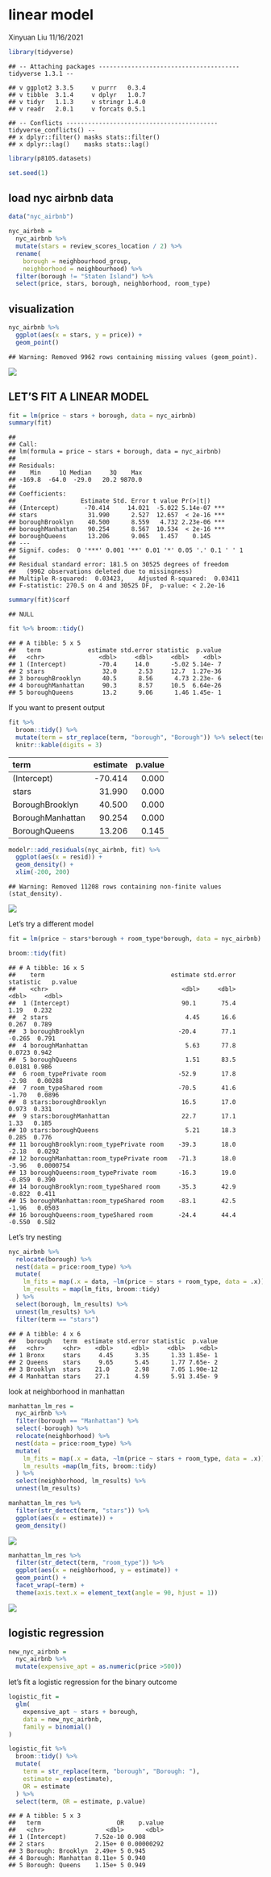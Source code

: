 linear model
================
Xinyuan Liu
11/16/2021

``` r
library(tidyverse)
```

    ## -- Attaching packages --------------------------------------- tidyverse 1.3.1 --

    ## v ggplot2 3.3.5     v purrr   0.3.4
    ## v tibble  3.1.4     v dplyr   1.0.7
    ## v tidyr   1.1.3     v stringr 1.4.0
    ## v readr   2.0.1     v forcats 0.5.1

    ## -- Conflicts ------------------------------------------ tidyverse_conflicts() --
    ## x dplyr::filter() masks stats::filter()
    ## x dplyr::lag()    masks stats::lag()

``` r
library(p8105.datasets)

set.seed(1)
```

## load nyc airbnb data

``` r
data("nyc_airbnb")

nyc_airbnb = 
  nyc_airbnb %>% 
  mutate(stars = review_scores_location / 2) %>% 
  rename(
    borough = neighbourhood_group,
    neighborhood = neighbourhood) %>% 
  filter(borough != "Staten Island") %>% 
  select(price, stars, borough, neighborhood, room_type)
```

## visualization

``` r
nyc_airbnb %>% 
  ggplot(aes(x = stars, y = price)) +
  geom_point()
```

    ## Warning: Removed 9962 rows containing missing values (geom_point).

![](linear_model_files/figure-gfm/unnamed-chunk-3-1.png)<!-- -->

## LET’S FIT A LINEAR MODEL

``` r
fit = lm(price ~ stars + borough, data = nyc_airbnb)
summary(fit)
```

    ## 
    ## Call:
    ## lm(formula = price ~ stars + borough, data = nyc_airbnb)
    ## 
    ## Residuals:
    ##    Min     1Q Median     3Q    Max 
    ## -169.8  -64.0  -29.0   20.2 9870.0 
    ## 
    ## Coefficients:
    ##                  Estimate Std. Error t value Pr(>|t|)    
    ## (Intercept)       -70.414     14.021  -5.022 5.14e-07 ***
    ## stars              31.990      2.527  12.657  < 2e-16 ***
    ## boroughBrooklyn    40.500      8.559   4.732 2.23e-06 ***
    ## boroughManhattan   90.254      8.567  10.534  < 2e-16 ***
    ## boroughQueens      13.206      9.065   1.457    0.145    
    ## ---
    ## Signif. codes:  0 '***' 0.001 '**' 0.01 '*' 0.05 '.' 0.1 ' ' 1
    ## 
    ## Residual standard error: 181.5 on 30525 degrees of freedom
    ##   (9962 observations deleted due to missingness)
    ## Multiple R-squared:  0.03423,    Adjusted R-squared:  0.03411 
    ## F-statistic: 270.5 on 4 and 30525 DF,  p-value: < 2.2e-16

``` r
summary(fit)$corf
```

    ## NULL

``` r
fit %>% broom::tidy()
```

    ## # A tibble: 5 x 5
    ##   term             estimate std.error statistic  p.value
    ##   <chr>               <dbl>     <dbl>     <dbl>    <dbl>
    ## 1 (Intercept)         -70.4     14.0      -5.02 5.14e- 7
    ## 2 stars                32.0      2.53     12.7  1.27e-36
    ## 3 boroughBrooklyn      40.5      8.56      4.73 2.23e- 6
    ## 4 boroughManhattan     90.3      8.57     10.5  6.64e-26
    ## 5 boroughQueens        13.2      9.06      1.46 1.45e- 1

If you want to present output

``` r
fit %>% 
  broom::tidy() %>% 
  mutate(term = str_replace(term, "borough", "Borough")) %>% select(term, estimate, p.value) %>% 
  knitr::kable(digits = 3)
```

| term             | estimate | p.value |
|:-----------------|---------:|--------:|
| (Intercept)      |  -70.414 |   0.000 |
| stars            |   31.990 |   0.000 |
| BoroughBrooklyn  |   40.500 |   0.000 |
| BoroughManhattan |   90.254 |   0.000 |
| BoroughQueens    |   13.206 |   0.145 |

``` r
modelr::add_residuals(nyc_airbnb, fit) %>% 
  ggplot(aes(x = resid)) +
  geom_density() +
  xlim(-200, 200)
```

    ## Warning: Removed 11208 rows containing non-finite values (stat_density).

![](linear_model_files/figure-gfm/unnamed-chunk-6-1.png)<!-- -->

Let’s try a different model

``` r
fit = lm(price ~ stars*borough + room_type*borough, data = nyc_airbnb) ## looking at the interaction of star and borough and room type and borough

broom::tidy(fit)
```

    ## # A tibble: 16 x 5
    ##    term                                   estimate std.error statistic   p.value
    ##    <chr>                                     <dbl>     <dbl>     <dbl>     <dbl>
    ##  1 (Intercept)                               90.1       75.4    1.19   0.232    
    ##  2 stars                                      4.45      16.6    0.267  0.789    
    ##  3 boroughBrooklyn                          -20.4       77.1   -0.265  0.791    
    ##  4 boroughManhattan                           5.63      77.8    0.0723 0.942    
    ##  5 boroughQueens                              1.51      83.5    0.0181 0.986    
    ##  6 room_typePrivate room                    -52.9       17.8   -2.98   0.00288  
    ##  7 room_typeShared room                     -70.5       41.6   -1.70   0.0896   
    ##  8 stars:boroughBrooklyn                     16.5       17.0    0.973  0.331    
    ##  9 stars:boroughManhattan                    22.7       17.1    1.33   0.185    
    ## 10 stars:boroughQueens                        5.21      18.3    0.285  0.776    
    ## 11 boroughBrooklyn:room_typePrivate room    -39.3       18.0   -2.18   0.0292   
    ## 12 boroughManhattan:room_typePrivate room   -71.3       18.0   -3.96   0.0000754
    ## 13 boroughQueens:room_typePrivate room      -16.3       19.0   -0.859  0.390    
    ## 14 boroughBrooklyn:room_typeShared room     -35.3       42.9   -0.822  0.411    
    ## 15 boroughManhattan:room_typeShared room    -83.1       42.5   -1.96   0.0503   
    ## 16 boroughQueens:room_typeShared room       -24.4       44.4   -0.550  0.582

Let’s try nesting

``` r
nyc_airbnb %>% 
  relocate(borough) %>% 
  nest(data = price:room_type) %>% 
  mutate(
    lm_fits = map(.x = data, ~lm(price ~ stars + room_type, data = .x)),
    lm_results = map(lm_fits, broom::tidy)
  ) %>% 
  select(borough, lm_results) %>% 
  unnest(lm_results) %>% 
  filter(term == "stars")
```

    ## # A tibble: 4 x 6
    ##   borough   term  estimate std.error statistic  p.value
    ##   <chr>     <chr>    <dbl>     <dbl>     <dbl>    <dbl>
    ## 1 Bronx     stars     4.45      3.35      1.33 1.85e- 1
    ## 2 Queens    stars     9.65      5.45      1.77 7.65e- 2
    ## 3 Brooklyn  stars    21.0       2.98      7.05 1.90e-12
    ## 4 Manhattan stars    27.1       4.59      5.91 3.45e- 9

look at neighborhood in manhattan

``` r
manhattan_lm_res = 
  nyc_airbnb %>% 
  filter(borough == "Manhattan") %>% 
  select(-borough) %>% 
  relocate(neighborhood) %>% 
  nest(data = price:room_type) %>% 
  mutate(
    lm_fits = map(.x = data, ~lm(price ~ stars + room_type, data = .x)),
    lm_results =map(lm_fits, broom::tidy)
  ) %>% 
  select(neighborhood, lm_results) %>% 
  unnest(lm_results)
```

``` r
manhattan_lm_res %>% 
  filter(str_detect(term, "stars")) %>% 
  ggplot(aes(x = estimate)) +
  geom_density()
```

![](linear_model_files/figure-gfm/unnamed-chunk-10-1.png)<!-- -->

``` r
manhattan_lm_res %>% 
  filter(str_detect(term, "room_type")) %>% 
  ggplot(aes(x = neighborhood, y = estimate)) + 
  geom_point() + 
  facet_wrap(~term) + 
  theme(axis.text.x = element_text(angle = 90, hjust = 1))
```

![](linear_model_files/figure-gfm/unnamed-chunk-10-2.png)<!-- -->

## logistic regression

``` r
new_nyc_airbnb = 
  nyc_airbnb %>% 
  mutate(expensive_apt = as.numeric(price >500)) 
```

let’s fit a logistic regression for the binary outcome

``` r
logistic_fit = 
  glm(
    expensive_apt ~ stars + borough, 
    data = new_nyc_airbnb,
    family = binomial()
)

logistic_fit %>%
  broom::tidy() %>% 
  mutate(
    term = str_replace(term, "borough", "Borough: "),
    estimate = exp(estimate),
    OR = estimate
  ) %>% 
  select(term, OR = estimate, p.value)
```

    ## # A tibble: 5 x 3
    ##   term                     OR    p.value
    ##   <chr>                 <dbl>      <dbl>
    ## 1 (Intercept)        7.52e-10 0.908     
    ## 2 stars              2.15e+ 0 0.00000292
    ## 3 Borough: Brooklyn  2.49e+ 5 0.945     
    ## 4 Borough: Manhattan 8.11e+ 5 0.940     
    ## 5 Borough: Queens    1.15e+ 5 0.949

